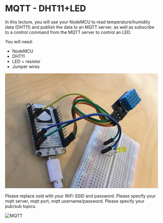 # MQTT - DHT11+LED

In this lecture, you will use your NodeMCU to read temperature/humidity data (DHT11) and publish the data to an MQTT server; as well as subscribe to a control command from the MQTT server to control an LED.  

You will need:
- NodeMCU
- DHT11
- LED + resistor
- Jumper wires

![MQTT](https://raw.githubusercontent.com/mpipatta/NodeMCU/master/images/MQTT1.jpg)


Please replace ssid with your WiFi SSID and password.
Please specify your mqtt server, mqtt port, mqtt username/password.
Please specify your pub/sub topics.

![MQTT](https://raw.githubusercontent.com/mpipatta/NodeMCU/master/images/MQTT2.jpg)
